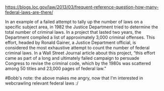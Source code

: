 https://blogs.loc.gov/law/2013/03/frequent-reference-question-how-many-federal-laws-are-there/

In an example of a failed attempt to tally up the number of laws on a specific subject area, in 1982 the Justice Department tried to determine the total number of criminal laws. In a project that lasted two years, the Department compiled a list of approximately 3,000 criminal offenses. This effort, headed by Ronald Gainer, a Justice Department official, is considered the most exhaustive attempt to count the number of federal criminal laws. In a Wall Street Journal article about this project, “this effort came as part of a long and ultimately failed campaign to persuade Congress to revise the criminal code, which by the 1980s was scattered among 50 titles and 23,000 pages of federal law.”

#Bobb's note: the above makes me angry, now that I'm interested in webcrawling relevant federal laws :/